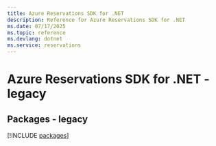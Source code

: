 ```yaml
---
title: Azure Reservations SDK for .NET
description: Reference for Azure Reservations SDK for .NET
ms.date: 07/17/2025
ms.topic: reference
ms.devlang: dotnet
ms.service: reservations
---
```

# Azure Reservations SDK for .NET - legacy
## Packages - legacy
[!INCLUDE [packages](reservations-index.md)]